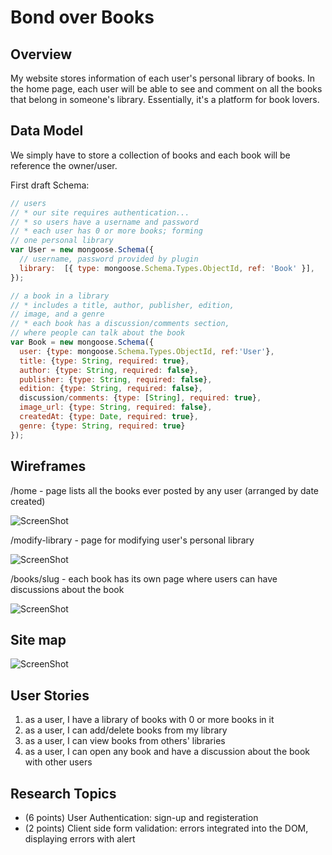 # Bond over Books #

## Overview ##
My website stores information of each user's personal library of books.
In the home page, each user will be able to see and comment on all the books
that belong in someone's library. Essentially, it's a platform for book lovers.

## Data Model ##
We simply have to store a collection of books and each book will be reference
the owner/user.

First draft Schema:
```javascript
// users
// * our site requires authentication...
// * so users have a username and password
// * each user has 0 or more books; forming 
// one personal library
var User = new mongoose.Schema({
  // username, password provided by plugin
  library:  [{ type: mongoose.Schema.Types.ObjectId, ref: 'Book' }],
});

// a book in a library
// * includes a title, author, publisher, edition,
// image, and a genre
// * each book has a discussion/comments section,
// where people can talk about the book
var Book = new mongoose.Schema({
  user: {type: mongoose.Schema.Types.ObjectId, ref:'User'},
  title: {type: String, required: true},
  author: {type: String, required: false},
  publisher: {type: String, required: false},
  edition: {type: String, required: false},
  discussion/comments: {type: [String], required: true},
  image_url: {type: String, required: false},
  createdAt: {type: Date, required: true},
  genre: {type: String, required: true}
});
```
## Wireframes ##

/home - page lists all the books ever posted by any user (arranged by date created)

![ScreenShot](https://github.com/nyu-csci-ua-0480-001-fall-2016/yj627-final-project/blob/master/documentation/home.jpg)

/modify-library - page for modifying user's personal library

![ScreenShot](https://github.com/nyu-csci-ua-0480-001-fall-2016/yj627-final-project/blob/master/documentation/personal-library.jpg)

/books/slug - each book has its own page where users can have discussions about the book

![ScreenShot](https://github.com/nyu-csci-ua-0480-001-fall-2016/yj627-final-project/blob/master/documentation/book-slug.jpg)

## Site map ##

![ScreenShot](https://github.com/nyu-csci-ua-0480-001-fall-2016/yj627-final-project/blob/master/documentation/SiteMap.png)

## User Stories ##

1. as a user, I have a library of books with 0 or more books in it
2. as a user, I can add/delete books from my library
3. as a user, I can view books from others' libraries
4. as a user, I can open any book and have a discussion about the book with other users

## Research Topics ##

* (6 points) User Authentication: sign-up and registeration
* (2 points) Client side form validation: errors integrated into the DOM, displaying errors with alert
